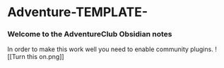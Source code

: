 # Adventure-TEMPLATE-


### Welcome to the AdventureClub Obsidian notes


In order to make this work well you need to enable community plugins.
![[Turn this on.png]]